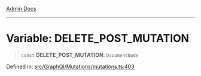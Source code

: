 [Admin Docs](/)

---

# Variable: DELETE_POST_MUTATION

> `const` **DELETE_POST_MUTATION**: `DocumentNode`

Defined in: [src/GraphQl/Mutations/mutations.ts:403](https://github.com/PalisadoesFoundation/talawa-admin/blob/main/src/GraphQl/Mutations/mutations.ts#L403)
